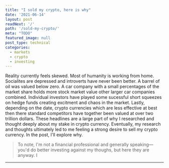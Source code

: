 ```yaml
---
title: "I sold my crypto, here is why"
date: '2021-06-14'
layout: post
readNext: '/'
path: '/sold-my-crypto/'
meta: "TODO"
featured_image: null
post_type: technical
categories:
  - markets
  - crypto
  - investing
---
```


Reality currently feels skewed. 
Most of humanity is working from home. 
Socialites are depressed and introverts have never been better. 
A barrel of oil was valued below zero. 
A car company with a small percentages of the market share holds more stock market value other larger car companies combined. 
Individual investors have played some sucessful short squeezes on hedge funds creating excitment and chaos in the market.
Lastly, depending on the date, crypto currencies which are less effective at best then there standard competitors have together been valued at over two trillion dollars.
These headlines are a large part of why I researched and thought deeply about my stake in crypto currency. Eventually, my research and thoughts ultimately led to me feeling a strong desire to sell my crypto currency. In the post, I'll explore why. 

> To note, I'm not a financial professional and generally speaking—you'd do better investing against my thoughs, but here they are anyway. I

---


